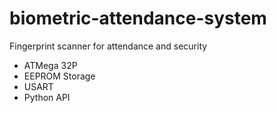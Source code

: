# biometric-attendance-system
Fingerprint scanner for attendance and security

- ATMega 32P
- EEPROM Storage
- USART 
- Python API

